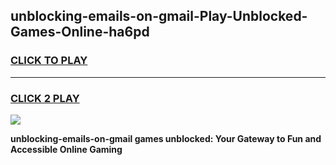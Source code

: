 
## unblocking-emails-on-gmail-Play-Unblocked-Games-Online-ha6pd
<h3>
<a href="https://premium76.site?title=unblocking-emails-on-gmail&ref=25A">CLICK TO PLAY</a></h3>
<hr>

<h3>
<a href="https://premium76.site?title=unblocking-emails-on-gmail&ref=25A">CLICK 2 PLAY</a>
  
</h3>

<a href="https://premium76.site?title=unblocking-emails-on-gmail&ref=25A"><img src="https://clearcache.store/games.png"></a>


**unblocking-emails-on-gmail games unblocked: Your Gateway to Fun and Accessible Online Gaming**
